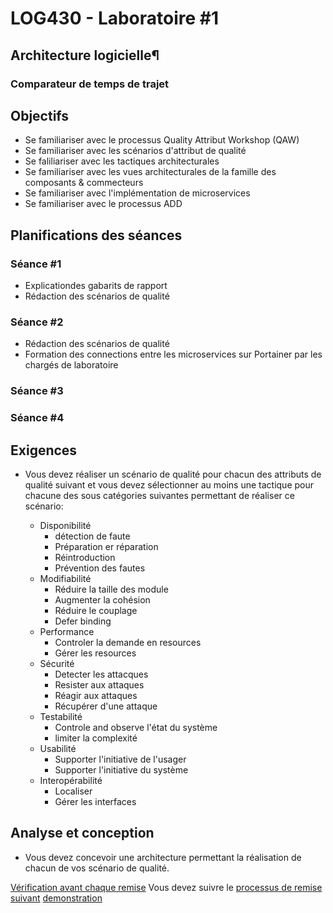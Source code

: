 # LOG430 - Laboratoire #1
## Architecture logicielle¶
### Comparateur de temps de trajet

## Objectifs

- Se familiariser avec le processus Quality Attribut Workshop (QAW)
- Se familiariser avec les scénarios d'attribut de qualité
- Se faliliariser avec les tactiques architecturales
- Se familiariser avec les vues architecturales de la famille des composants & commecteurs
- Se familiariser avec l'implémentation de microservices
- Se familiariser avec le processus ADD
  
## Planifications des séances
### Séance #1
- Explicationdes gabarits de rapport
- Rédaction des scénarios de qualité
### Séance #2
- Rédaction des scénarios de qualité
- Formation des connections entre les microservices sur Portainer par les chargés de laboratoire  

### Séance #3

### Séance #4


## Exigences

- Vous devez réaliser un scénario de qualité pour chacun des attributs de qualité suivant et vous devez sélectionner au moins une tactique pour chacune des sous catégories suivantes permettant de réaliser ce scénario:
  
  - Disponibilité
    - détection de faute
    - Préparation er réparation
    - Réintroduction
    - Prévention des fautes
  - Modifiabilité
    - Réduire la taille des module
    - Augmenter la cohésion
    - Réduire le couplage
    - Defer binding
  - Performance
    - Controler la demande en resources
    - Gérer les resources
  - Sécurité
    - Detecter les attacques
    - Resister aux attaques
    - Réagir aux attaques
    - Récupérer d'une attaque
  - Testabilité
    - Controle and observe l'état du système
    - limiter la complexité
  - Usabilité
    - Supporter l'initiative de l'usager
    - Supporter l'initiative du système
  - Interopérabilité
    - Localiser
    - Gérer les interfaces

## Analyse et conception
- Vous devez concevoir une architecture permettant la réalisation de chacun de vos scénario de qualité.


[Vérification avant chaque remise](remise.md)
Vous devez suivre le [processus de remise suivant](processus-remise.md)
[demonstration](demonstration.md)